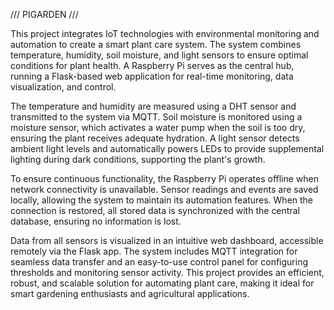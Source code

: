 /// PIGARDEN ///

This project integrates IoT technologies with environmental monitoring and automation to create a smart plant care system. 
The system combines temperature, humidity, soil moisture, and light sensors to ensure optimal conditions for plant health.
A Raspberry Pi serves as the central hub, running a Flask-based web application for real-time monitoring, data visualization, and control.

The temperature and humidity are measured using a DHT sensor and transmitted to the system via MQTT. Soil moisture is monitored 
using a moisture sensor, which activates a water pump when the soil is too dry, ensuring the plant receives adequate hydration. 
A light sensor detects ambient light levels and automatically powers LEDs to provide supplemental lighting during dark conditions, 
supporting the plant's growth.

To ensure continuous functionality, the Raspberry Pi operates offline when network connectivity is unavailable. Sensor readings 
and events are saved locally, allowing the system to maintain its automation features. When the connection is restored, all stored 
data is synchronized with the central database, ensuring no information is lost.

Data from all sensors is visualized in an intuitive web dashboard, accessible remotely via the Flask app. The system includes 
MQTT integration for seamless data transfer and an easy-to-use control panel for configuring thresholds and monitoring sensor activity. 
This project provides an efficient, robust, and scalable solution for automating plant care, making it ideal for smart gardening 
enthusiasts and agricultural applications.
